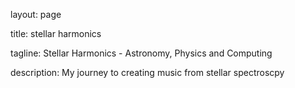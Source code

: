 

layout: page

title: stellar harmonics

tagline: Stellar Harmonics - Astronomy, Physics and Computing

description: My journey to creating music from stellar spectroscpy





